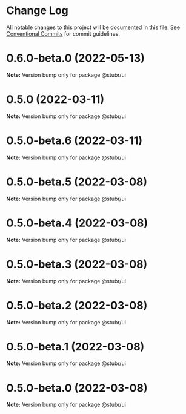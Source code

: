 # Change Log

All notable changes to this project will be documented in this file.
See [Conventional Commits](https://conventionalcommits.org) for commit guidelines.

# 0.6.0-beta.0 (2022-05-13)

**Note:** Version bump only for package @stubr/ui

# 0.5.0 (2022-03-11)

**Note:** Version bump only for package @stubr/ui

# 0.5.0-beta.6 (2022-03-11)

**Note:** Version bump only for package @stubr/ui

# 0.5.0-beta.5 (2022-03-08)

**Note:** Version bump only for package @stubr/ui

# 0.5.0-beta.4 (2022-03-08)

**Note:** Version bump only for package @stubr/ui

# 0.5.0-beta.3 (2022-03-08)

**Note:** Version bump only for package @stubr/ui

# 0.5.0-beta.2 (2022-03-08)

**Note:** Version bump only for package @stubr/ui

# 0.5.0-beta.1 (2022-03-08)

**Note:** Version bump only for package @stubr/ui

# 0.5.0-beta.0 (2022-03-08)

**Note:** Version bump only for package @stubr/ui
